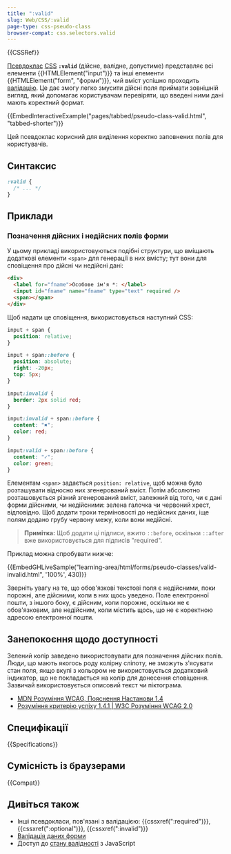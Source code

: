 ```yaml
---
title: ":valid"
slug: Web/CSS/:valid
page-type: css-pseudo-class
browser-compat: css.selectors.valid
---
```


{{CSSRef}}

[Псевдоклас](/uk/docs/Web/CSS/Pseudo-classes) [CSS](/uk/docs/Web/CSS) **`:valid`** (дійсне, валідне, допустиме) представляє всі елементи {{HTMLElement("input")}} та інші елементи {{HTMLElement("form", "форми")}}, чий вміст успішно проходить [валідацію](/uk/docs/Web/HTML/Constraint_validation). Це дає змогу легко змусити дійсні поля приймати зовнішній вигляд, який допомагає користувачам перевіряти, що введені ними дані мають коректний формат.

{{EmbedInteractiveExample("pages/tabbed/pseudo-class-valid.html", "tabbed-shorter")}}

Цей псевдоклас корисний для виділення коректно заповнених полів для користувачів.

## Синтаксис

```css
:valid {
  /* ... */
}
```

## Приклади

### Позначення дійсних і недійсних полів форми

У цьому прикладі використовуються подібні структури, що вміщають додаткові елементи `<span>` для генерації в них вмісту; тут вони для сповіщення про дійсні чи недійсні дані:

```html
<div>
  <label for="fname">Особове ім'я *: </label>
  <input id="fname" name="fname" type="text" required />
  <span></span>
</div>
```

Щоб надати це сповіщення, використовується наступний CSS:

```css
input + span {
  position: relative;
}

input + span::before {
  position: absolute;
  right: -20px;
  top: 5px;
}

input:invalid {
  border: 2px solid red;
}

input:invalid + span::before {
  content: "✖";
  color: red;
}

input:valid + span::before {
  content: "✓";
  color: green;
}
```

Елементам `<span>` задається `position: relative`, щоб можна було розташувати відносно них згенерований вміст. Потім абсолютно розташовується різний згенерований вміст, залежний від того, чи є дані форми дійсними, чи недійсними: зелена галочка чи червоний хрест, відповідно. Щоб додати трохи терміновості до недійсних даних, іще полям додано грубу червону межу, коли вони недійсні.

> **Примітка:** Щоб додати ці підписи, вжито `::before`, оскільки `::after` вже використовується для підписів "required".

Приклад можна спробувати нижче:

{{EmbedGHLiveSample("learning-area/html/forms/pseudo-classes/valid-invalid.html", '100%', 430)}}

Зверніть увагу на те, що обов'язкові текстові поля є недійсними, поки порожні, але дійсними, коли в них щось уведено. Поле електронної пошти, з іншого боку, є дійсним, коли порожнє, оскільки не є обов'язковим, але недійсним, коли містить щось, що не є коректною адресою електронної пошти.

## Занепокоєння щодо доступності

Зелений колір заведено використовувати для позначення дійсних полів. Люди, що мають якогось роду колірну сліпоту, не зможуть з'ясувати стан поля, якщо вкупі з кольором не використовується додатковий індикатор, що не покладається на колір для донесення сповіщення. Зазвичай використовується описовий текст чи піктограма.

- [MDN Розуміння WCAG, Пояснення Настанови 1.4](/uk/docs/Web/Accessibility/Understanding_WCAG/Perceivable#guideline_1.4_make_it_easier_for_users_to_see_and_hear_content_including_separating_foreground_from_background)
- [Розуміння критерію успіху 1.4.1 | W3C Розуміння WCAG 2.0](https://www.w3.org/TR/UNDERSTANDING-WCAG20/visual-audio-contrast-without-color.html)

## Специфікації

{{Specifications}}

## Сумісність із браузерами

{{Compat}}

## Дивіться також

- Інші псевдокласи, пов'язані з валідацією: {{cssxref(":required")}}, {{cssxref(":optional")}}, {{cssxref(":invalid")}}
- [Валідація даних форми](/uk/docs/Learn/Forms/Form_validation)
- Доступ до [стану валідності](/uk/docs/Web/API/ValidityState) з JavaScript
